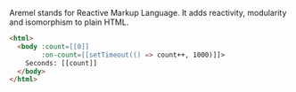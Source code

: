 Aremel stands for Reactive Markup Language. It adds reactivity, modularity and isomorphism to plain HTML.

```html
<html>
  <body :count=[[0]]
        :on-count=[[setTimeout(() => count++, 1000)]]>
    Seconds: [[count]]
  </body>
</html>
```

